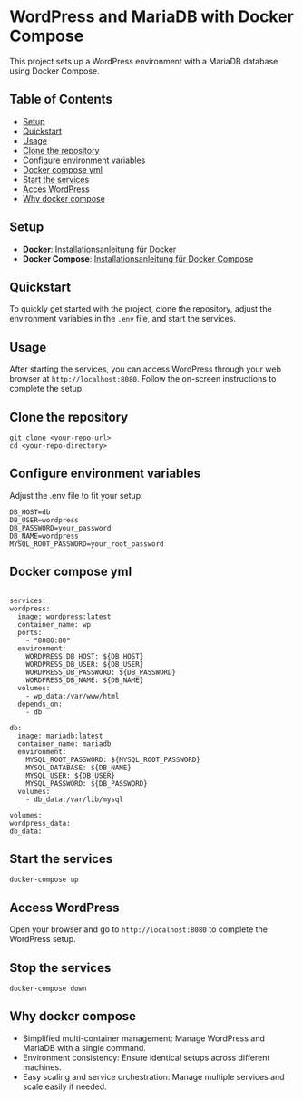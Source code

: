 # WordPress and MariaDB with Docker Compose

This project sets up a WordPress environment with a MariaDB database using Docker Compose.

## Table of Contents

- [Setup](#setup)
- [Quickstart](#quickstart)
- [Usage](#usage)
- [Clone the repository](#clone-the-repository)
- [Configure environment variables](#configure-environment-variables)
- [Docker compose yml](#docker-compose-yml)
- [Start the services](#start-the-services)
- [Acces WordPress](#acces-wordPress)
- [Why docker compose](#why-docker-compose)

## Setup
- **Docker**: [Installationsanleitung für Docker](https://docs.docker.com/get-docker/)
- **Docker Compose**: [Installationsanleitung für Docker Compose](https://docs.docker.com/compose/install/)

## Quickstart
To quickly get started with the project, clone the repository, adjust the environment variables in the `.env` file, and start the services. 

## Usage
After starting the services, you can access WordPress through your web browser at `http://localhost:8080`. Follow the on-screen instructions to complete the setup.

## Clone the repository

   ```
   git clone <your-repo-url>
   cd <your-repo-directory>
   ```

## Configure environment variables

Adjust the .env file to fit your setup:

  ```
  DB_HOST=db
  DB_USER=wordpress
  DB_PASSWORD=your_password
  DB_NAME=wordpress
  MYSQL_ROOT_PASSWORD=your_root_password
  ```

## Docker compose yml

  ```

services:
  wordpress:
    image: wordpress:latest
    container_name: wp
    ports:
      - "8080:80"
    environment:
      WORDPRESS_DB_HOST: ${DB_HOST}
      WORDPRESS_DB_USER: ${DB_USER}
      WORDPRESS_DB_PASSWORD: ${DB_PASSWORD}
      WORDPRESS_DB_NAME: ${DB_NAME}
    volumes:
      - wp_data:/var/www/html
    depends_on:
      - db

  db:
    image: mariadb:latest
    container_name: mariadb
    environment:
      MYSQL_ROOT_PASSWORD: ${MYSQL_ROOT_PASSWORD}
      MYSQL_DATABASE: ${DB_NAME}
      MYSQL_USER: ${DB_USER}
      MYSQL_PASSWORD: ${DB_PASSWORD}
    volumes:
      - db_data:/var/lib/mysql

volumes:
  wordpress_data:
  db_data:
  ```

## Start the services

  ```
  docker-compose up
  ```

## Access WordPress

   Open your browser and go to `http://localhost:8080` to complete the WordPress setup.

## Stop the services

  ```
  docker-compose down
  ```

## Why docker compose

- Simplified multi-container management: Manage WordPress and MariaDB with a single command.
- Environment consistency: Ensure identical setups across different machines.
- Easy scaling and service orchestration: Manage multiple services and scale easily if needed.



